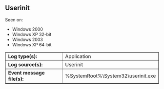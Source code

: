 ## Userinit

Seen on:
* Windows 2000
* Windows XP 32-bit
* Windows 2003
* Windows XP 64-bit

<table border="1" class="docutils">
  <tbody>
    <tr>
      <td><b>Log type(s):</b></td>
      <td>Application</td>
    </tr>
    <tr>
      <td><b>Log source(s):</b></td>
      <td>Userinit</td>
    </tr>
    <tr>
      <td><b>Event message file(s):</b></td>
      <td>%SystemRoot%\System32\userinit.exe</td>
    </tr>
  </tbody>
</table>

&nbsp;

